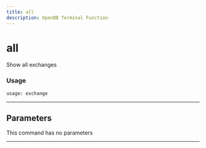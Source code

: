 ```yaml
---
title: all
description: OpenBB Terminal Function
---
```


# all

Show all exchanges

### Usage

```python
usage: exchange
```

---

## Parameters

This command has no parameters

---

